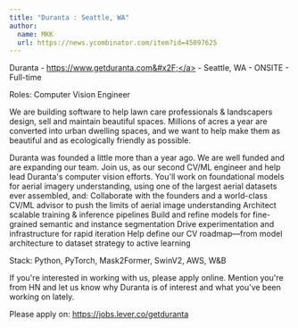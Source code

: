 ```yaml
---
title: "Duranta : Seattle, WA"
author:
  name: MKK
  url: https://news.ycombinator.com/item?id=45097625
---
```

Duranta - <a href="https:&#x2F;&#x2F;www.getduranta.com&#x2F;" rel="nofollow">https:&#x2F;&#x2F;www.getduranta.com&#x2F;</a> - Seattle, WA - ONSITE - Full-time

Roles: Computer Vision Engineer

We are building software to help lawn care professionals &amp; landscapers design, sell and maintain beautiful spaces. Millions of acres a year are converted into urban dwelling spaces, and we want to help make them as beautiful and as ecologically friendly as possible.

Duranta was founded a little more than a year ago. We are well funded and are expanding our team. Join us, as our second CV&#x2F;ML engineer and help lead Duranta&#x27;s computer vision efforts. You&#x27;ll work on foundational models for aerial imagery understanding, using one of the largest aerial datasets ever assembled, and:
Collaborate with the founders and a world-class CV&#x2F;ML advisor to push the limits of aerial image understanding
Architect scalable training &amp; inference pipelines
Build and refine models for fine-grained semantic and instance segmentation
Drive experimentation and infrastructure for rapid iteration
Help define our CV roadmap—from model architecture to dataset strategy to active learning

Stack: Python, PyTorch, Mask2Former, SwinV2, AWS, W&amp;B

If you&#x27;re interested in working with us, please apply online. Mention you&#x27;re from HN and let us know why Duranta is of interest and what you&#x27;ve been working on lately.

Please apply on: <a href="https:&#x2F;&#x2F;jobs.lever.co&#x2F;getduranta" rel="nofollow">https:&#x2F;&#x2F;jobs.lever.co&#x2F;getduranta</a>
<JobApplication />
